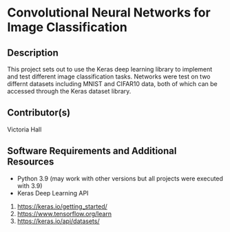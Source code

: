 # Convolutional Neural Networks for Image Classification

## Description
This project sets out to use the Keras deep learning library to implement and test different image classification tasks. Networks were test on two differnt
datasets including MNIST and CIFAR10 data, both of which can be accessed through the Keras dataset library. 

## Contributor(s)
Victoria Hall

## Software Requirements and Additional Resources
- Python 3.9 (may work with other versions but all projects were executed with 3.9)
- Keras Deep Learning API

1. https://keras.io/getting_started/
2. https://www.tensorflow.org/learn
3. https://keras.io/api/datasets/

